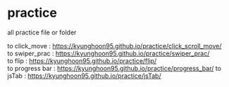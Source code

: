 # practice
all practice file or folder

to click_move :  https://kyunghoon95.github.io/practice/click_scroll_move/  <br>
to swiper_prac :  https://kyunghoon95.github.io/practice/swiper_prac/ <br>
to flip : https://kyunghoon95.github.io/practice/flip/ <br>
to progress bar : https://kyunghoon95.github.io/practice/progress_bar/
to jsTab : https://kyunghoon95.github.io/practice/jsTab/
